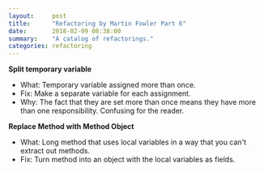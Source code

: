 ```yaml
---
layout:     post
title:      "Refactoring by Martin Fowler Part 6"
date:       2018-02-09 08:38:00
summary:    "A catalog of refactorings." 
categories: refactoring
---
```


**Split temporary variable**  
* What: Temporary variable assigned more than once.  
* Fix: Make a separate variable for each assignment.  
* Why: The fact that they are set more than once means they have more than one responsibility. Confusing for the reader.  

**Replace Method with Method Object**  
* What: Long method that uses local variables in a way that you can't extract out methods.  
* Fix: Turn method into an object with the local variables as fields.
 


